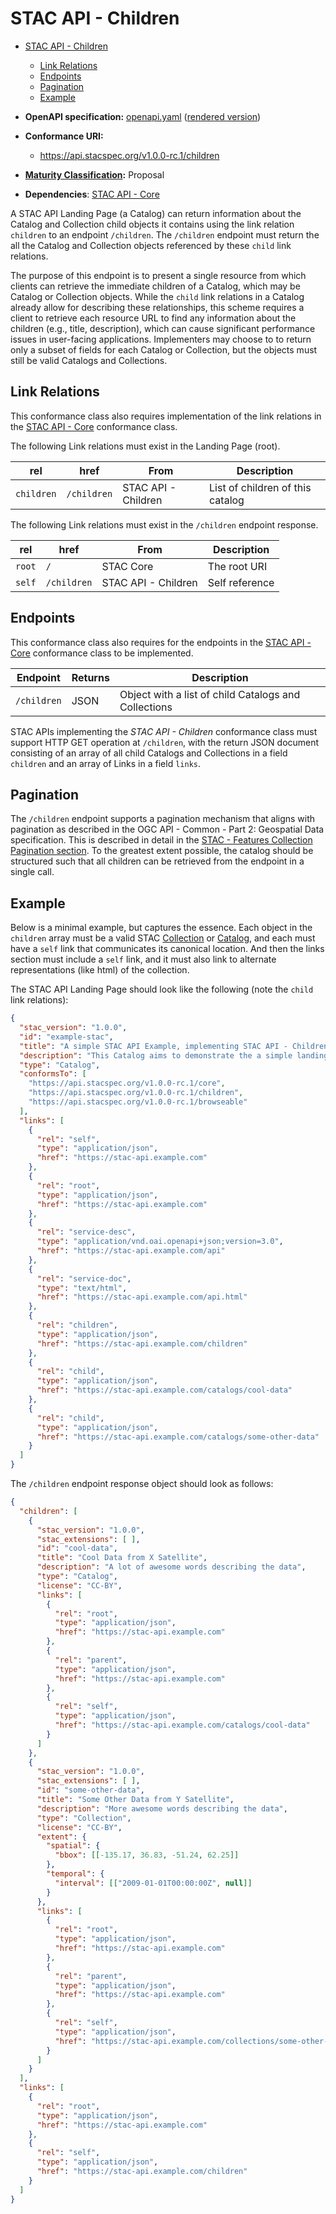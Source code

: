 # STAC API - Children

- [STAC API - Children](#stac-api---children)
  - [Link Relations](#link-relations)
  - [Endpoints](#endpoints)
  - [Pagination](#pagination)
  - [Example](#example)

- **OpenAPI specification:** [openapi.yaml](openapi.yaml) ([rendered version](https://api.stacspec.org/v1.0.0-rc.1/children))
- **Conformance URI:** 
  - <https://api.stacspec.org/v1.0.0-rc.1/children>
- **[Maturity Classification](https://github.com/radiantearth/stac-api-spec/blob/main/README.md#maturity-classification):** Proposal
- **Dependencies**: [STAC API - Core](https://github.com/radiantearth/stac-api-spec/blob/main/core)

A STAC API Landing Page (a Catalog) can return information about the Catalog and Collection child objects
it contains using the link relation `children` to an endpoint `/children`. The `/children` endpoint must
return the all the Catalog and Collection objects referenced by these `child` link relations.

The purpose of this endpoint is to present a single resource from which clients can retrieve
the immediate children of a Catalog, which may be Catalog or Collection objects.
While the `child` link relations in a Catalog already allow for describing these
relationships, this scheme requires a client to retrieve each resource URL to find any information about
the children (e.g., title, description), which can cause significant performance issues in user-facing
applications. Implementers may choose to to return only a subset of fields for each Catalog or Collection,
but the objects must still be valid Catalogs and Collections.

## Link Relations

This conformance class also requires implementation of the link relations in the
[STAC API - Core](https://github.com/radiantearth/stac-api-spec/blob/main/core) conformance class.

The following Link relations must exist in the Landing Page (root).

| **rel**    | **href**    | **From**            | **Description**                  |
| ---------- | ----------- | ------------------- | -------------------------------- |
| `children` | `/children` | STAC API - Children | List of children of this catalog |

The following Link relations must exist in the `/children` endpoint response.

| **rel** | **href**    | **From**            | **Description** |
| ------- | ----------- | ------------------- | --------------- |
| `root`  | `/`         | STAC Core           | The root URI    |
| `self`  | `/children` | STAC API - Children | Self reference  |

## Endpoints

This conformance class also requires for the endpoints in the
[STAC API - Core](https://github.com/radiantearth/stac-api-spec/blob/main/core) conformance class to be implemented.

| Endpoint    | Returns | Description                                          |
| ----------- | ------- | ---------------------------------------------------- |
| `/children` | JSON    | Object with a list of child Catalogs and Collections |

STAC APIs implementing the *STAC API - Children* conformance class must support HTTP GET operation at
`/children`, with the return JSON document consisting of an array of all child Catalogs and Collections in a field `children` and an 
array of Links in a field `links`.

## Pagination

The `/children` endpoint supports a pagination mechanism that aligns with pagination as described in the 
OGC API - Common - Part 2: Geospatial Data specification. This is described in detail in
the [STAC - Features Collection Pagination section](https://github.com/radiantearth/stac-api-spec/blob/main/ogcapi-features/README.md#collection-pagination).
To the greatest extent possible, the catalog should be structured such that all children can be
retrieved from the endpoint in a single call.

## Example

Below is a minimal example, but captures the essence. Each object in the `children` array 
must be a valid STAC [Collection](https://github.com/radiantearth/stac-spec/blob/v1.0.0/collection-spec/README.md) or [Catalog](https://github.com/radiantearth/stac-spec/blob/v1.0.0/catalog-spec/README.md),
and each must have a `self` link that communicates its canonical location. And then 
the links section must include a `self` link, and it must also link to alternate representations
(like html) of the collection.

The STAC API Landing Page should look like the following (note the `child` link relations):

```json
{
  "stac_version": "1.0.0",
  "id": "example-stac",
  "title": "A simple STAC API Example, implementing STAC API - Children",
  "description": "This Catalog aims to demonstrate the a simple landing page",
  "type": "Catalog",
  "conformsTo": [
    "https://api.stacspec.org/v1.0.0-rc.1/core",
    "https://api.stacspec.org/v1.0.0-rc.1/children",
    "https://api.stacspec.org/v1.0.0-rc.1/browseable"
  ],
  "links": [
    {
      "rel": "self",
      "type": "application/json",
      "href": "https://stac-api.example.com"
    },
    {
      "rel": "root",
      "type": "application/json",
      "href": "https://stac-api.example.com"
    },
    {
      "rel": "service-desc",
      "type": "application/vnd.oai.openapi+json;version=3.0",
      "href": "https://stac-api.example.com/api"
    },
    {
      "rel": "service-doc",
      "type": "text/html",
      "href": "https://stac-api.example.com/api.html"
    },
    {
      "rel": "children",
      "type": "application/json",
      "href": "https://stac-api.example.com/children"
    },
    {
      "rel": "child",
      "type": "application/json",
      "href": "https://stac-api.example.com/catalogs/cool-data"
    },
    {
      "rel": "child",
      "type": "application/json",
      "href": "https://stac-api.example.com/catalogs/some-other-data"
    }
  ]
}
```

The `/children` endpoint response object should look as follows:

```json
{
  "children": [
    {
      "stac_version": "1.0.0",
      "stac_extensions": [ ],
      "id": "cool-data",
      "title": "Cool Data from X Satellite",
      "description": "A lot of awesome words describing the data",
      "type": "Catalog",
      "license": "CC-BY",
      "links": [
        {
          "rel": "root",
          "type": "application/json",
          "href": "https://stac-api.example.com"
        },
        {
          "rel": "parent",
          "type": "application/json",
          "href": "https://stac-api.example.com"
        },
        {
          "rel": "self",
          "type": "application/json",
          "href": "https://stac-api.example.com/catalogs/cool-data"
        }
      ]
    },
    {
      "stac_version": "1.0.0",
      "stac_extensions": [ ],
      "id": "some-other-data",
      "title": "Some Other Data from Y Satellite",
      "description": "More awesome words describing the data",
      "type": "Collection",
      "license": "CC-BY",
      "extent": {
        "spatial": {
          "bbox": [[-135.17, 36.83, -51.24, 62.25]]
        },
        "temporal": {
          "interval": [["2009-01-01T00:00:00Z", null]]
        }
      },
      "links": [
        {
          "rel": "root",
          "type": "application/json",
          "href": "https://stac-api.example.com"
        },
        {
          "rel": "parent",
          "type": "application/json",
          "href": "https://stac-api.example.com"
        },
        {
          "rel": "self",
          "type": "application/json",
          "href": "https://stac-api.example.com/collections/some-other-data"
        }
      ]
    }
  ],
  "links": [
    {
      "rel": "root",
      "type": "application/json",
      "href": "https://stac-api.example.com"
    },
    {
      "rel": "self",
      "type": "application/json",
      "href": "https://stac-api.example.com/children"
    }
  ]
}
```
